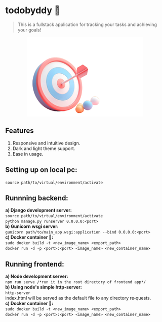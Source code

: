 # todobyddy :dart:
> This is a fullstack application for tracking your tasks and achieving your goals!

<div align='center'>
  <img src='./frontend/src/assets/dartboard.png' alt='todobyddy preview' height='250px' />
</div>

## Features

1. Responsive and intuitive design.
2. Dark and light theme support.
3. Ease in usage.

## Setting up on local pc:
```source path/to/virtual/environment/activate```<br />  

## Runnning backend:
**a) Django development server:**<br />
```source path/to/virtual/environment/activate```<br />
```python manage.py runserver 0.0.0.0:<port>```<br />
**b) Gunicorn wsgi server:**<br />
```gunicorn path/to/main_app.wsgi:application --bind 0.0.0.0:<port>```<br />
**c) Docker container :whale::**<br />
```sudo docker build -t <new_image_name> <export_path>```<br />
```docker run -d -p <port>:<port> <image_name> <new_container_name>```
## Running frontend:
**a) Node development server:**<br />
```npm run serve /*run it in the root directory of frontend app*/```<br />
**b) Using node's simple http-server:**<br />
```http-server```<br />
index.html will be served as the default  file  to  any  directory  re‐quests.<br />
**c) Docker container :whale::**<br />
```sudo docker build -t <new_image_name> <export_path>```<br />
```docker run -d -p <port>:<port> <image_name> <new_container_name>```

